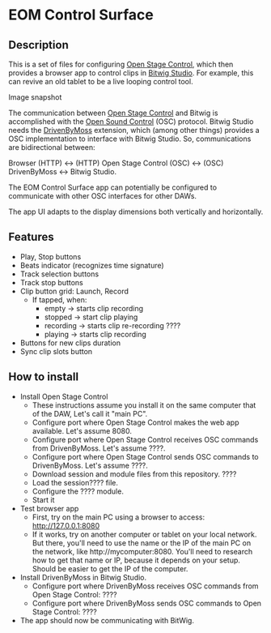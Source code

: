 # EOM Control Surface
## Description
This is a set of files for configuring [Open Stage Control](https://openstagecontrol.ammd.net/), which then provides a browser app to control clips in [Bitwig Studio](https://www.bitwig.com/). For example, this can revive an old tablet to be a live looping control tool.

Image snapshot

The communication between [Open Stage Control](https://openstagecontrol.ammd.net/) and Bitwig is accomplished with the [Open Sound Control](https://en.wikipedia.org/wiki/Open_Sound_Control) (OSC) protocol. Bitwig Studio needs the [DrivenByMoss](http://www.mossgrabers.de/Software/Bitwig/Bitwig.html) extension, which (among other things) provides a OSC implementation to interface with Bitwig Studio. So, communications are bidirectional between:

Browser (HTTP) <-> (HTTP) Open Stage Control (OSC) <-> (OSC) DrivenByMoss <-> Bitwig Studio.

The EOM Control Surface app can potentially be configured to communicate with other OSC interfaces for other DAWs.

The app UI adapts to the display dimensions both vertically and horizontally.

## Features
- Play, Stop buttons
- Beats indicator (recognizes time signature)
- Track selection buttons
- Track stop buttons
- Clip button grid: Launch, Record
   -  If tapped, when:
      -  empty -> starts clip recording
      -  stopped -> start clip playing
      -  recording -> starts clip re-recording ????
      -  playing -> starts clip recording
- Buttons for new clips duration
- Sync clip slots button

## How to install
-  Install Open Stage Control
    -  These instructions assume you install it on the same computer that of the DAW, Let's call it "main PC".
   -  Configure port where Open Stage Control makes the web app available. Let's assume 8080.
   -  Configure port where Open Stage Control receives OSC commands from DrivenByMoss. Let's assume ????.
   -  Configure port where Open Stage Control sends OSC commands to DrivenByMoss. Let's assume ????.
   -  Download session and module files from this repository. ????
   -  Load the session???? file.
   -  Configure the ???? module.
   -  Start it
-  Test browser app
   -  First, try on the main PC using a browser to access: http://127.0.0.1:8080
   -  If it works, try on another computer or tablet on your local network. But there, you'll need to use the name or the IP of the main PC on the network, like http://mycomputer:8080. You'll need to research how to get that name or IP, because it depends on your setup. Should be easier to get the IP of the computer.
-  Install DrivenByMoss in Bitwig Studio.
   -  Configure port where DrivenByMoss receives OSC commands from Open Stage Control: ????
   -  Configure port where DrivenByMoss sends OSC commands to Open Stage Control: ????
- The app should now be communicating with BitWig.
